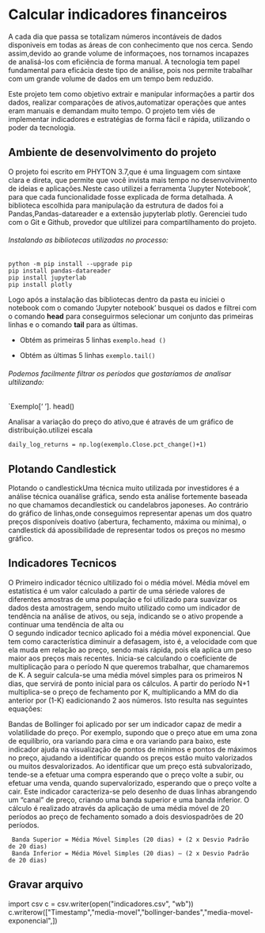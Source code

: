 # Calcular indicadores financeiros
A cada dia que passa se totalizam números incontáveis de dados disponiveis em todas as  áreas de con conhecimento que nos cerca. Sendo assim,devido ao grande volume de  informaçoes, nos  tornamos incapazes de analisá-los com eficiência de forma manual.  A tecnologia tem papel fundamental para eficácia deste tipo de  análise, pois nos permite trabalhar com um grande volume de dados em um tempo bem reduzido. 

Este projeto tem como objetivo extrair e manipular informações a partir dos dados, realizar  comparações de ativos,automatizar  operações  que  antes  eram  manuais  e  demandam muito tempo. O projeto tem viés de  implementar indicadores e estratégias de forma fácil e rápida, utilizando o poder da tecnologia.

## Ambiente de desenvolvimento do projeto
O projeto foi escrito em PHYTON 3.7,que é uma  linguagem com sintaxe clara e direta, que permite que você invista mais tempo no desenvolvimento de ideias e aplicações.Neste caso utilizei a ferramenta ‘Jupyter Notebook’, para que cada funcionalidade fosse explicada de forma detalhada. A biblioteca escolhida para  manipulação da estrutura de dados foi a Pandas,Pandas-datareader e  a extensão jupyterlab plotly. Gerenciei tudo com o Git e Github, provedor que ultilizei para compartilhamento do projeto.

###### Instalando as bibliotecas utilizadas no processo: 
 ```
 python -m pip install --upgrade pip 
 pip install pandas-datareader 
 pip install jupyterlab 
pip install plotly 
```


Logo após a instalação das bibliotecas dentro da pasta eu iniciei o notebook com o comando ‘Jupyter notebook’ busquei os dados e filtrei com o comando **head** para conseguirmos selecionar um conjunto das primeiras linhas e o comando **tail** para as últimas.
- Obtém as primeiras 5 linhas
 `exemplo.head ()`


 - Obtém as últimas 5 linhas
`exemplo.tail()`
###### Podemos facilmente filtrar os períodos que gostaríamos de analisar ultilizando:

 `Exemplo[‘  ’]. head()
  
 Analisar a variação do preço do ativo,que é através de um gráfico de distribuição.utilizei escala 
 
 `daily_log_returns = np.log(exemplo.Close.pct_change()+1)`

## Plotando Candlestick 
Plotando o candlestickUma  técnica  muito  utilizada  por  investidores  é  a  análise  técnica  ouanálise  gráfica,  sendo  esta  análise  fortemente  baseada  no  que  chamamos  decandlestick  ou  candelabros  japoneses.  Ao  contrário  do  gráfico  de  linhas,onde  conseguimos  representar  apenas  um  dos  quatro  preços  disponíveis  doativo  (abertura,  fechamento,  máxima  ou  mínima),  o  candlestick  dá  apossibilidade  de  representar  todos  os  preços  no  mesmo  gráfico.

## Indicadores Tecnicos 

O  Primeiro  indicador  técnico ultilizado foi o média móvel. Média  móvel  em  estatística  é  um  valor  calculado  a  partir  de  uma  sériede  valores  de  diferentes  amostras  de  uma  população  e  foi  utilizado  para suavizar  os  dados  desta  amostragem,  sendo  muito  utilizado  como  um indicador  de  tendência  na  análise  de  ativos,  ou  seja,  indicando  se  o  ativo propende  a  continuar  uma  tendência  de  alta  ou  
O segundo indicador tecnico aplicado foi a   média  móvel  exponencial. Que  tem  como característica  diminuir  a  defasagem,  isto  é,  a  velocidade  com  que  ela  muda em  relação  ao  preço,  sendo  mais  rápida,  pois  ela  aplica  um  peso  maior  aos preços mais recentes. Inicia-se  calculando  o  coeficiente  de  multiplicação  para  o  período N  que  queremos  trabalhar,  que  chamaremos  de  K.  A  seguir  calcula-se  uma média  móvel  simples  para  os  primeiros  N  dias,  que  servirá  de  ponto  inicial para  os  cálculos.  A  partir  do  período  N+1  multiplica-se  o  preço  de fechamento  por  K,  multiplicando  a  MM  do  dia  anterior  por  (1-K)  eadicionando 2 aos números. Isto resulta nas seguintes equações:

Bandas de Bollinger foi aplicado por ser um indicador  capaz  de  medir  a  volatilidade  do preço.  Por  exemplo,  supondo  que  o  preço  atue  em  uma  zona  de  equilíbrio, ora  variando  para  cima  e  ora  variando  para  baixo,  este indicador  ajuda  na  visualização  de  pontos  de  mínimos  e pontos  de  máximos  no  preço,  ajudando  a  identificar  quando os  preços estão muito  valorizados  ou  muitos  desvalorizados.  Ao  identificar  que  um  preço está  subvalorizado,  tende-se  a  efetuar  uma  compra  esperando  que  o  preço volte a  subir,  ou  efetuar uma  venda, quando  supervalorizado,  esperando que o preço volte a cair. Este  indicador  caracteriza-se  pelo  desenho  de  duas  linhas  abrangendo um “canal” de preço, criando uma banda superior e uma banda inferior.
O cálculo  é realizado através da aplicação de uma média móvel  de  20 períodos  ao  preço de  fechamento  somado  a dois  desviospadrões de 20 períodos.



```
 Banda Superior = Média Móvel Simples (20 dias) + (2 x Desvio Padrão de 20 dias)
 Banda Inferior = Média Móvel Simples (20 dias) – (2 x Desvio Padrão de 20 dias) 

```

##   Gravar arquivo

import csv
c = csv.writer(open("indicadores.csv", "wb"))
c.writerow(["Timestamp","media-movel","bollinger-bandes","media-movel-exponencial",])
